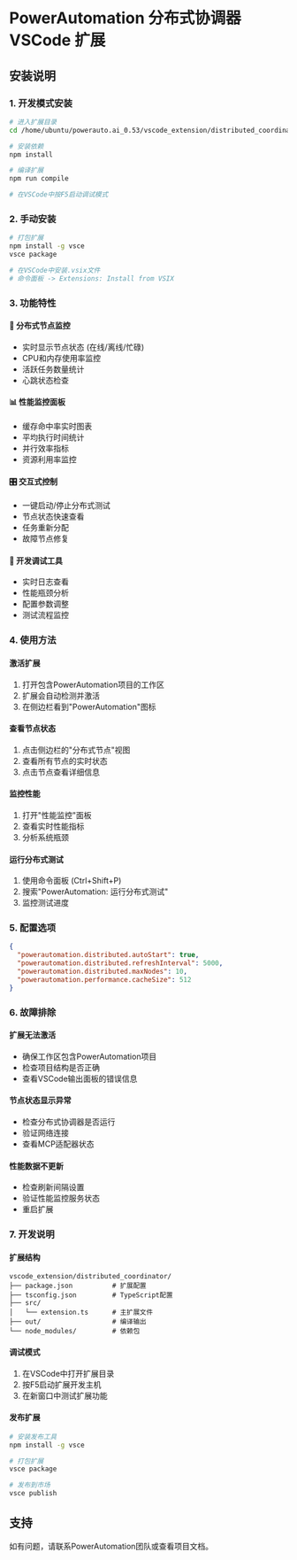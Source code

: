# PowerAutomation 分布式协调器 VSCode 扩展

## 安装说明

### 1. 开发模式安装
```bash
# 进入扩展目录
cd /home/ubuntu/powerauto.ai_0.53/vscode_extension/distributed_coordinator

# 安装依赖
npm install

# 编译扩展
npm run compile

# 在VSCode中按F5启动调试模式
```

### 2. 手动安装
```bash
# 打包扩展
npm install -g vsce
vsce package

# 在VSCode中安装.vsix文件
# 命令面板 -> Extensions: Install from VSIX
```

### 3. 功能特性

#### 🎯 分布式节点监控
- 实时显示节点状态 (在线/离线/忙碌)
- CPU和内存使用率监控
- 活跃任务数量统计
- 心跳状态检查

#### 📊 性能监控面板
- 缓存命中率实时图表
- 平均执行时间统计
- 并行效率指标
- 资源利用率监控

#### 🎛️ 交互式控制
- 一键启动/停止分布式测试
- 节点状态快速查看
- 任务重新分配
- 故障节点修复

#### 🔧 开发调试工具
- 实时日志查看
- 性能瓶颈分析
- 配置参数调整
- 测试流程监控

### 4. 使用方法

#### 激活扩展
1. 打开包含PowerAutomation项目的工作区
2. 扩展会自动检测并激活
3. 在侧边栏看到"PowerAutomation"图标

#### 查看节点状态
1. 点击侧边栏的"分布式节点"视图
2. 查看所有节点的实时状态
3. 点击节点查看详细信息

#### 监控性能
1. 打开"性能监控"面板
2. 查看实时性能指标
3. 分析系统瓶颈

#### 运行分布式测试
1. 使用命令面板 (Ctrl+Shift+P)
2. 搜索"PowerAutomation: 运行分布式测试"
3. 监控测试进度

### 5. 配置选项

```json
{
  "powerautomation.distributed.autoStart": true,
  "powerautomation.distributed.refreshInterval": 5000,
  "powerautomation.distributed.maxNodes": 10,
  "powerautomation.performance.cacheSize": 512
}
```

### 6. 故障排除

#### 扩展无法激活
- 确保工作区包含PowerAutomation项目
- 检查项目结构是否正确
- 查看VSCode输出面板的错误信息

#### 节点状态显示异常
- 检查分布式协调器是否运行
- 验证网络连接
- 查看MCP适配器状态

#### 性能数据不更新
- 检查刷新间隔设置
- 验证性能监控服务状态
- 重启扩展

### 7. 开发说明

#### 扩展结构
```
vscode_extension/distributed_coordinator/
├── package.json          # 扩展配置
├── tsconfig.json         # TypeScript配置
├── src/
│   └── extension.ts      # 主扩展文件
├── out/                  # 编译输出
└── node_modules/         # 依赖包
```

#### 调试模式
1. 在VSCode中打开扩展目录
2. 按F5启动扩展开发主机
3. 在新窗口中测试扩展功能

#### 发布扩展
```bash
# 安装发布工具
npm install -g vsce

# 打包扩展
vsce package

# 发布到市场
vsce publish
```

## 支持

如有问题，请联系PowerAutomation团队或查看项目文档。

